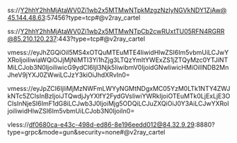 
ss://Y2hhY2hhMjAtaWV0Zi1wb2x5MTMwNTpkMzgzNzIyNGVkNDY1ZjAw@45.144.48.63:57456?type=tcp#@v2ray_cartel

ss://Y2hhY2hhMjAtaWV0Zi1wb2x5MTMwNTpCb2cwRUxtTU05RFN4RGRR@85.210.120.237:443?type=tcp#@v2ray_cartel

vmess://eyJhZGQiOiI5MS4xOTQuMTEuMTE4IiwidHlwZSI6Im5vbmUiLCJwYXRoIjoiIiwiaWQiOiJjMjNiMTI3Yi1hZjg3LTQzYmItYWExZS1jZTQyMzc0YTJiNTMiLCJob3N0IjoiIiwicG9ydCI6IjI3Njk5IiwibmV0IjoidGNwIiwicHMiOiIlNDB2MnJheV9jYXJ0ZWwiLCJzY3kiOiJhdXRvIn0=

vmess://eyJpZCI6IjliMjMzNWFmLWYyNGMtNDgxMC05YzM0LTk1NTY4ZWJkNTc5ZCIsInBzIjoiJTQwdjJyYXlfY2FydGVsIiwiYWRkIjoiOTEuMTk0LjExLjE3OCIsInNjeSI6ImF1dG8iLCJwb3J0IjoiMjg5ODQiLCJuZXQiOiJ0Y3AiLCJwYXRoIjoiIiwidHlwZSI6Im5vbmUiLCJob3N0IjoiIn0=

vless://df0680ca-e43c-498d-ed86-8e196eedd012@84.32.9.29:8880?type=grpc&mode=gun&security=none#@v2ray_cartel
